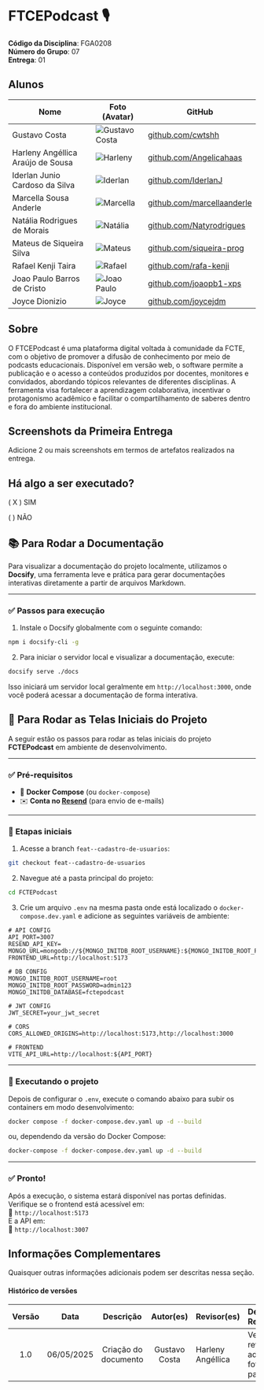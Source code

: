 # FTCEPodcast 🎙️

**Código da Disciplina**: FGA0208<br>
**Número do Grupo**: 07<br>
**Entrega**: 01<br>

## Alunos

| Nome | Foto (Avatar) | GitHub |
|------|---------------|--------|
| Gustavo Costa | ![Gustavo Costa](https://avatars.githubusercontent.com/u/101185927?v=4) | [github.com/cwtshh](https://github.com/cwtshh) |
| Harleny Angéllica Araújo de Sousa | ![Harleny](https://avatars.githubusercontent.com/u/101184511?v=4) | [github.com/Angelicahaas](https://github.com/Angelicahaas) |
| Iderlan Junio Cardoso da Silva | ![Iderlan](https://avatars.githubusercontent.com/u/101422838?v=4) | [github.com/IderlanJ](https://github.com/IderlanJ) |
| Marcella Sousa Anderle | ![Marcella](https://avatars.githubusercontent.com/u/144747380?v=4) | [github.com/marcellaanderle](https://github.com/marcellaanderle) |
| Natália Rodrigues de Morais | ![Natália](https://avatars.githubusercontent.com/u/137426012?v=4) | [github.com/Natyrodrigues](https://github.com/Natyrodrigues) |
| Mateus de Siqueira Silva | ![Mateus](https://avatars.githubusercontent.com/u/43494763?v=4) | [github.com/siqueira-prog](https://github.com/siqueira-prog) |
| Rafael Kenji Taira | ![Rafael](https://avatars.githubusercontent.com/u/79025349?v=4) | [github.com/rafa-kenji](https://github.com/rafa-kenji) |
| Joao Paulo Barros de Cristo | ![Joao Paulo](https://avatars.githubusercontent.com/u/70647018?v=4) | [github.com/joaopb1-xps](https://github.com/joaopb1-xps) |
| Joyce Dionizio | ![Joyce](https://avatars.githubusercontent.com/u/155927112?v=4) | [github.com/joycejdm](https://github.com/joycejdm) |


## Sobre 

O FTCEPodcast é uma plataforma digital voltada à comunidade da FCTE, com o objetivo de promover a difusão de conhecimento por meio de podcasts educacionais. Disponível em versão web, o software permite a publicação e o acesso a conteúdos produzidos por docentes, monitores e convidados, abordando tópicos relevantes de diferentes disciplinas. A ferramenta visa fortalecer a aprendizagem colaborativa, incentivar o protagonismo acadêmico e facilitar o compartilhamento de saberes dentro e fora do ambiente institucional.

## Screenshots da Primeira Entrega
Adicione 2 ou mais screenshots em termos de artefatos realizados na entrega.

## Há algo a ser executado?

( X ) SIM

( ) NÃO


## 📚 Para Rodar a Documentação

Para visualizar a documentação do projeto localmente, utilizamos o **Docsify**, uma ferramenta leve e prática para gerar documentações interativas diretamente a partir de arquivos Markdown.

---

### ✅ Passos para execução

1. Instale o Docsify globalmente com o seguinte comando:

```bash
npm i docsify-cli -g
```

2. Para iniciar o servidor local e visualizar a documentação, execute:

```bash
docsify serve ./docs
```

Isso iniciará um servidor local geralmente em `http://localhost:3000`, onde você poderá acessar a documentação de forma interativa.


## 🚀 Para Rodar as Telas Iniciais do Projeto

A seguir estão os passos para rodar as telas iniciais do projeto **FCTEPodcast** em ambiente de desenvolvimento.

---

### ✅ Pré-requisitos

- 🐳 **Docker Compose** (ou `docker-compose`)
- ✉️ **Conta no [Resend](https://resend.com/)** (para envio de e-mails)

---

### 🌱 Etapas iniciais

1. Acesse a branch `feat--cadastro-de-usuarios`:

```bash
git checkout feat--cadastro-de-usuarios
```

2. Navegue até a pasta principal do projeto:

```bash
cd FCTEPodcast
```

3. Crie um arquivo `.env` na mesma pasta onde está localizado o `docker-compose.dev.yaml` e adicione as seguintes variáveis de ambiente:

```env
# API CONFIG
API_PORT=3007
RESEND_API_KEY=
MONGO_URL=mongodb://${MONGO_INITDB_ROOT_USERNAME}:${MONGO_INITDB_ROOT_PASSWORD}@db:27017/
FRONTEND_URL=http://localhost:5173

# DB CONFIG
MONGO_INITDB_ROOT_USERNAME=root
MONGO_INITDB_ROOT_PASSWORD=admin123
MONGO_INITDB_DATABASE=fctepodcast

# JWT CONFIG
JWT_SECRET=your_jwt_secret

# CORS
CORS_ALLOWED_ORIGINS=http://localhost:5173,http://localhost:3000

# FRONTEND
VITE_API_URL=http://localhost:${API_PORT}
```

---

### 🧱 Executando o projeto

Depois de configurar o `.env`, execute o comando abaixo para subir os containers em modo desenvolvimento:

```bash
docker compose -f docker-compose.dev.yaml up -d --build
```

ou, dependendo da versão do Docker Compose:

```bash
docker-compose -f docker-compose.dev.yaml up -d --build
```

---

### ✅ Pronto!

Após a execução, o sistema estará disponível nas portas definidas. Verifique se o frontend está acessível em:  
🔗 `http://localhost:5173`  
E a API em:  
🔗 `http://localhost:3007`



## Informações Complementares 
Quaisquer outras informações adicionais podem ser descritas nessa seção.


#### Histórico de versões 

| Versão |    Data    |        Descrição         |    Autor(es)    |  Revisor(es)     |  Detalhes da Revisão  |  
| :----: | :--------: | :----------------------: | :-------------: | :----------------| :---------------------|
|  1.0   | 06/05/2025 |   Criação do documento   | Gustavo Costa | Harleny Angéllica  | Versionamento revisado, e adicionado fotos dos participantes|